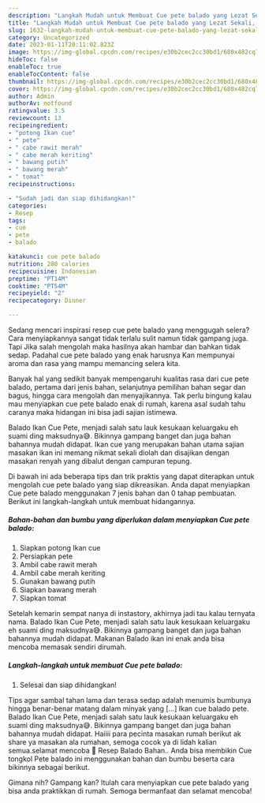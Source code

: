 ```yaml
---
description: "Langkah Mudah untuk Membuat Cue pete balado yang Lezat Sekali, Buat Buka Puasa Bikin Ngiler"
title: "Langkah Mudah untuk Membuat Cue pete balado yang Lezat Sekali, Buat Buka Puasa Bikin Ngiler"
slug: 1632-langkah-mudah-untuk-membuat-cue-pete-balado-yang-lezat-sekali-buat-buka-puasa-bikin-ngiler
category: Uncategorized
date: 2023-01-11T20:11:02.823Z
image: https://img-global.cpcdn.com/recipes/e30b2cec2cc30bd1/680x482cq70/cue-pete-balado-foto-resep-utama.jpg
hideToc: false
enableToc: true
enableTocContent: false
thumbnail: https://img-global.cpcdn.com/recipes/e30b2cec2cc30bd1/680x482cq70/cue-pete-balado-foto-resep-utama.jpg
cover: https://img-global.cpcdn.com/recipes/e30b2cec2cc30bd1/680x482cq70/cue-pete-balado-foto-resep-utama.jpg
author: Admin
authorAv: notfound
ratingvalue: 3.5
reviewcount: 13
recipeingredient:
- "potong Ikan cue"
- " pete"
- " cabe rawit merah"
- " cabe merah keriting"
- " bawang putih"
- " bawang merah"
- " tomat"
recipeinstructions:

- "Sudah jadi dan siap dihidangkan!"
categories:
- Resep
tags:
- cue
- pete
- balado

katakunci: cue pete balado 
nutrition: 280 calories
recipecuisine: Indonesian
preptime: "PT14M"
cooktime: "PT54M"
recipeyield: "2"
recipecategory: Dinner

---
```



Sedang mencari inspirasi resep cue pete balado yang menggugah selera? Cara menyiapkannya sangat tidak terlalu sulit namun tidak gampang juga. Tapi Jika salah mengolah maka hasilnya akan hambar dan bahkan tidak sedap. Padahal cue pete balado yang enak harusnya Kan mempunyai aroma dan rasa yang mampu memancing selera kita.


Banyak hal yang sedikit banyak mempengaruhi kualitas rasa dari cue pete balado, pertama dari jenis bahan, selanjutnya pemilihan bahan segar dan bagus, hingga cara mengolah dan menyajikannya. Tak perlu bingung kalau mau menyiapkan cue pete balado enak di rumah, karena asal sudah tahu caranya maka hidangan ini bisa jadi sajian istimewa.

Balado Ikan Cue Pete, menjadi salah satu lauk kesukaan keluargaku eh suami ding maksudnya😅. Bikinnya gampang banget dan juga bahan bahannya mudah didapat. Ikan cue yang merupakan bahan utama sajian masakan ikan ini memang nikmat sekali diolah dan disajikan dengan masakan renyah yang dibalut dengan campuran tepung.


Di bawah ini ada beberapa tips dan trik praktis yang dapat diterapkan untuk mengolah cue pete balado yang siap dikreasikan. Anda dapat menyiapkan Cue pete balado menggunakan 7 jenis bahan dan 0 tahap pembuatan. Berikut ini langkah-langkah untuk membuat hidangannya.

<!--inarticleads1-->

##### Bahan-bahan dan bumbu yang diperlukan dalam menyiapkan Cue pete balado:

1. Siapkan potong Ikan cue
1. Persiapkan  pete
1. Ambil  cabe rawit merah
1. Ambil  cabe merah keriting
1. Gunakan  bawang putih
1. Siapkan  bawang merah
1. Siapkan  tomat


Setelah kemarin sempat nanya di instastory, akhirnya jadi tau kalau ternyata nama. Balado Ikan Cue Pete, menjadi salah satu lauk kesukaan keluargaku eh suami ding maksudnya😅. Bikinnya gampang banget dan juga bahan bahannya mudah didapat. Makanan Balado ikan ini enak anda bisa mencoba memasak sendiri dirumah. 

<!--inarticleads2-->

##### Langkah-langkah untuk membuat Cue pete balado:


1. Selesai dan siap dihidangkan!

Tips agar sambal tahan lama dan terasa sedap adalah menumis bumbunya hingga benar-benar matang dalam minyak yang […] Ikan cue balado pete. Balado Ikan Cue Pete, menjadi salah satu lauk kesukaan keluargaku eh suami ding maksudnya😅. Bikinnya gampang banget dan juga bahan bahannya mudah didapat. Haiiii para pecinta masakan rumah berikut ak share ya masakan ala rumahan, semoga cocok ya di lidah kalian semua.selamat mencoba 🙂 Resep Balado Bahan.. Anda bisa membikin Cue tongkol Pete balado ini menggunakan bahan dan bumbu beserta cara bikinnya sebagai berikut. 

Gimana nih? Gampang kan? Itulah cara menyiapkan cue pete balado yang bisa anda praktikkan di rumah. Semoga bermanfaat dan selamat mencoba!
